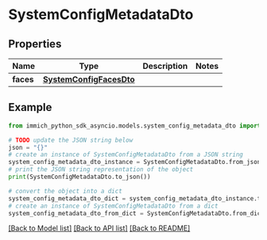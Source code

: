# SystemConfigMetadataDto


## Properties

Name | Type | Description | Notes
------------ | ------------- | ------------- | -------------
**faces** | [**SystemConfigFacesDto**](SystemConfigFacesDto.md) |  | 

## Example

```python
from immich_python_sdk_asyncio.models.system_config_metadata_dto import SystemConfigMetadataDto

# TODO update the JSON string below
json = "{}"
# create an instance of SystemConfigMetadataDto from a JSON string
system_config_metadata_dto_instance = SystemConfigMetadataDto.from_json(json)
# print the JSON string representation of the object
print(SystemConfigMetadataDto.to_json())

# convert the object into a dict
system_config_metadata_dto_dict = system_config_metadata_dto_instance.to_dict()
# create an instance of SystemConfigMetadataDto from a dict
system_config_metadata_dto_from_dict = SystemConfigMetadataDto.from_dict(system_config_metadata_dto_dict)
```
[[Back to Model list]](../README.md#documentation-for-models) [[Back to API list]](../README.md#documentation-for-api-endpoints) [[Back to README]](../README.md)


